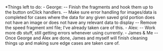 *Things left to do:
	- George:
		-- Finish the fragments and hook them up to the button onClick handlers. 
		-- Make sure error handling for images/data is completed for cases where 
			the data for any given saved grid portion does not have an image or
			does not have any relevant data to display
		-- Remove the speed fragment xml file; I've already taken care of this.
	- Alex:
		-- Work more db stuff, still getting errors whenever using currently.
	- James & Me
		-- Once George and Alex are done, James and myself will finish cleaning
			things up and making sure edge cases are taken care of.